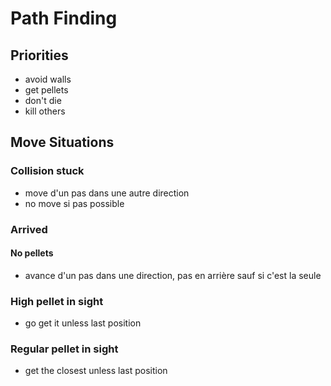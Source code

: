 # Path Finding

## Priorities
- avoid walls
- get pellets
- don't die
- kill others

## Move Situations
### Collision stuck
- move d'un pas dans une autre direction
- no move si pas possible

### Arrived
#### No pellets
- avance d'un pas dans une direction, pas en arrière sauf si c'est la seule
### High pellet in sight
- go get it unless last position
### Regular pellet in sight
- get the closest unless last position

